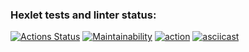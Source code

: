 ### Hexlet tests and linter status:
[![Actions Status](https://github.com/TimurSiplatov/php-project-48/workflows/hexlet-check/badge.svg)](https://github.com/TimurSiplatov/php-project-48/actions)
[![Maintainability](https://api.codeclimate.com/v1/badges/cf003f784408b91abe42/maintainability)](https://codeclimate.com/github/TimurSiplatov/php-project-48/maintainability)
[![action](https://github.com/TimurSiplatov/php-project-48/actions/workflows/git-action.yml/badge.svg)](https://github.com/TimurSiplatov/php-project-48/actions/workflows/git-action.yml)
[![asciicast](https://asciinema.org/a/Uq6Kxqt3iWzXaTfdMOkgeultd.svg)](https://asciinema.org/a/Uq6Kxqt3iWzXaTfdMOkgeultd)
